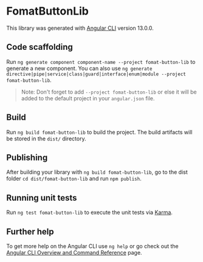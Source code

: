 # FomatButtonLib

This library was generated with [Angular CLI](https://github.com/angular/angular-cli) version 13.0.0.

## Code scaffolding

Run `ng generate component component-name --project fomat-button-lib` to generate a new component. You can also use `ng generate directive|pipe|service|class|guard|interface|enum|module --project fomat-button-lib`.
> Note: Don't forget to add `--project fomat-button-lib` or else it will be added to the default project in your `angular.json` file. 

## Build

Run `ng build fomat-button-lib` to build the project. The build artifacts will be stored in the `dist/` directory.

## Publishing

After building your library with `ng build fomat-button-lib`, go to the dist folder `cd dist/fomat-button-lib` and run `npm publish`.

## Running unit tests

Run `ng test fomat-button-lib` to execute the unit tests via [Karma](https://karma-runner.github.io).

## Further help

To get more help on the Angular CLI use `ng help` or go check out the [Angular CLI Overview and Command Reference](https://angular.io/cli) page.
